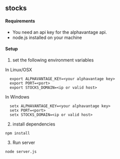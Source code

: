 ## stocks

#### Requirements

- You need an api key for the alphavantage api.
- node.js installed on your machine

#### Setup


1) set the following environment variables

In Linux/OSX

```
  export ALPHAVANTAGE_KEY=<your alphavantage key>
  export PORT=<port>
  export STOCKS_DOMAIN=<ip or valid host>
```
In Windows

```
  setx ALPHAVANTAGE_KEY=<your alphavantage key>
  setx PORT=<port>
  setx STOCKS_DOMAIN=<ip or valid host>
```

2) install dependencies
```
npm install
```

3) Run server

``` 
node server.js
```



